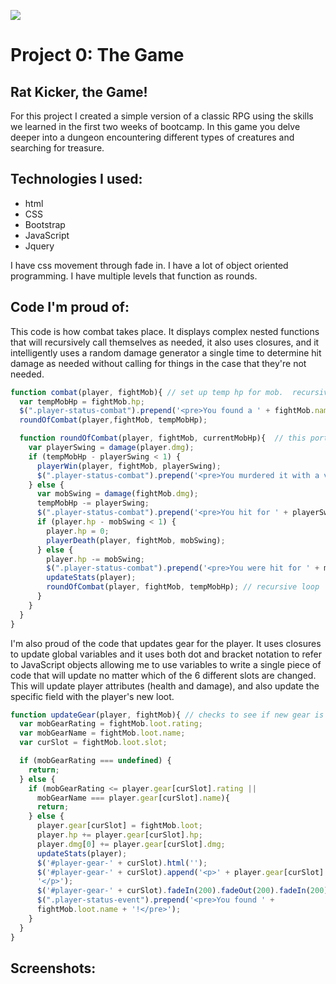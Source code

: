 ![](https://ga-dash.s3.amazonaws.com/production/assets/logo-9f88ae6c9c3871690e33280fcf557f33.png)

# Project 0: The Game
## Rat Kicker, the Game!
For this project I created a simple version of a classic RPG using the skills we learned in the first two weeks of bootcamp.  In this game you delve deeper into a dungeon encountering different types of creatures and searching for treasure.

## Technologies I used:
* html
* CSS
* Bootstrap
* JavaScript
* Jquery

I have css movement through fade in.
I have a lot of object oriented programming.
I have multiple levels that function as rounds.


## Code I'm proud of:
This code is how combat takes place.  It displays complex nested functions that will recursively call themselves as needed, it also uses closures, and it intelligently uses a random damage generator a single time to determine hit damage as needed without calling for things in the case that they're not needed.

```javascript
function combat(player, fightMob){ // set up temp hp for mob.  recursive loot for combat
  var tempMobHp = fightMob.hp;
  $(".player-status-combat").prepend('<pre>You found a ' + fightMob.name + '!</pre>');
  roundOfCombat(player,fightMob, tempMobHp);

  function roundOfCombat(player, fightMob, currentMobHp){  // this portion will loop until player or mob is dead
    var playerSwing = damage(player.dmg);
    if (tempMobHp - playerSwing < 1) {
      playerWin(player, fightMob, playerSwing);
      $(".player-status-combat").prepend('<pre>You murdered it with a vicious swing for ' + playerSwing + '!</pre>');
    } else {
      var mobSwing = damage(fightMob.dmg);
      tempMobHp -= playerSwing;
      $(".player-status-combat").prepend('<pre>You hit for ' + playerSwing + '!</pre>');
      if (player.hp - mobSwing < 1) {
        player.hp = 0;
        playerDeath(player, fightMob, mobSwing);
      } else {
        player.hp -= mobSwing;
        $(".player-status-combat").prepend('<pre>You were hit for ' + mobSwing + '!  You were reduced to ' + player.hp + ' health.</pre>');
        updateStats(player);
        roundOfCombat(player, fightMob, tempMobHp); // recursive loop
      }
    }
  }
}
```

I'm also proud of the code that updates gear for the player.  It uses closures to update global variables and it uses both dot and bracket notation to refer to JavaScript objects allowing me to use variables to write a single piece of code that will update no matter which of the 6 different slots are changed.  This will update player attributes (health and damage), and also update the specific field with the player's new loot.
```javascript
function updateGear(player, fightMob){ // checks to see if new gear is better than current, updates stats and equips on screen
  var mobGearRating = fightMob.loot.rating;
  var mobGearName = fightMob.loot.name;
  var curSlot = fightMob.loot.slot;

  if (mobGearRating === undefined) {
    return;
  } else {
    if (mobGearRating <= player.gear[curSlot].rating ||
      mobGearName === player.gear[curSlot].name){
      return;
    } else {
      player.gear[curSlot] = fightMob.loot;
      player.hp += player.gear[curSlot].hp;
      player.dmg[0] += player.gear[curSlot].dmg;
      updateStats(player);
      $('#player-gear-' + curSlot).html('');
      $('#player-gear-' + curSlot).append('<p>' + player.gear[curSlot].name +
      '</p>');
      $('#player-gear-' + curSlot).fadeIn(200).fadeOut(200).fadeIn(200);
      $(".player-status-event").prepend('<pre>You found ' +
      fightMob.loot.name + '!</pre>');
    }
  }
}
```


## Screenshots:
